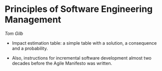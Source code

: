 # Principles of Software Engineering Management

_Tom Gilb_

- Impact estimation table: a simple table with a solution, a consequence and a probability.

- Also, instructions for incremental software development almost two decades before the Agile Manifesto was written.
